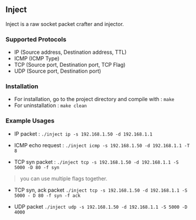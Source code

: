 Inject
---

Inject is a raw socket packet crafter and injector.

### Supported Protocols
- IP (Source address, Destination address, TTL)
- ICMP (ICMP Type)
- TCP (Source port, Destination port, TCP Flag)
- UDP (Source port, Destination port)

### Installation
* For installation, go to the project directory and compile with : 
    `make`
* For uninstallation : 
    `make clean`

### Example Usages
* IP packet :
    `./inject ip -s 192.168.1.50 -d 192.168.1.1`

* ICMP echo request :
    `./inject icmp -s 192.168.1.50 -d 192.168.1.1 -T 8`

* TCP syn packet :
     `./inject tcp -s 192.168.1.50 -d 192.168.1.1 -S 5000 -D 80 -f syn`
> you can use multiple flags together.

* TCP syn, ack packet
     `./inject tcp -s 192.168.1.50 -d 192.168.1.1 -S 5000 - D 80 -f syn -f ack`

* UDP packet
     `./inject udp -s 192.168.1.50 -d 192.168.1.1 -S 5000 -D 4000`

